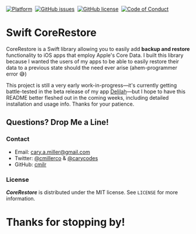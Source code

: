 [![Platform][mlw-badge]][repo]&nbsp;
[![GitHub issues][issues-badge]][issues]&nbsp;
[![GitHub license][license-badge]][license]&nbsp;
[![Code of Conduct][coc-badge]][coc]&nbsp;

# Swift CoreRestore
CoreRestore is a Swift library allowing you to easily add **backup and restore** functionality to iOS apps that employ Apple's Core Data. I built this library because I wanted the users of my apps to be able to easily restore their data to a previous state should the need ever arise (ahem-programmer error 😅)

This project is still a very early work-in-progress—it's currently getting battle-tested in the beta release of my app [Delilah](https://cmillerco.com/delilah)—but I hope to have this README better fleshed out in the coming weeks, including detailed installation and usage info. Thanks for your patience.

## Questions? Drop Me a Line!

### Contact
- Email: cary.a.miller@gmail.com
- Twitter: [@cmillerco](https://twitter.com/cmillerco) & [@carycodes](https://twitter.com/carycodes)
- GitHub: [cmilr](https://github.com/cmilr/)

### License
***CoreRestore*** is distributed under the MIT license. See ``LICENSE`` for more information.

# Thanks for stopping by!

<!--
Badge References
-->
[mlw-badge]:https://img.shields.io/badge/platform-iOS-8056d5.svg?style=for-the-badge&logo=apple&logoColor=white
[issues-badge]:https://img.shields.io/github/issues/cmilr/swift-core-restore.svg?style=for-the-badge&logo=github&logoColor=white
[license-badge]:https://img.shields.io/github/license/cmilr/swift-core-restore.svg?style=for-the-badge
[coc-badge]:https://img.shields.io/badge/code%20of-conduct-ff69b4.svg?style=for-the-badge

<!--
URL References
-->
[repo]:https://github.com/cmilr/swift-core-restore
[issues]:https://github.com/cmilr/swift-core-restore/issues
[license]:https://github.com/cmilr/swift-core-restore/blob/master/LICENSE
[coc]:https://github.com/cmilr/swift-core-restore/blob/master/CODE_OF_CONDUCT.md
